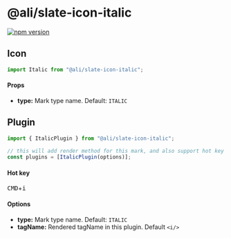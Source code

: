 # @ali/slate-icon-italic

[![npm version](https://badge.fury.io/js/%40canner%2Fslate-icon-italic.svg)](https://badge.fury.io/js/%40canner%2Fslate-icon-italic)

## Icon

```js
import Italic from "@ali/slate-icon-italic";
```

#### Props

* **type:** Mark type name. Default: `ITALIC`

## Plugin

```js
import { ItalicPlugin } from "@ali/slate-icon-italic";

// this will add render method for this mark, and also support hot key for italic.
const plugins = [ItalicPlugin(options)];
```

#### Hot key

<kbd>CMD</kbd>+<kbd>i</kbd>

#### Options

* **type:** Mark type name. Default: `ITALIC`
* **tagName:** Rendered tagName in this plugin. Default `<i/>`
